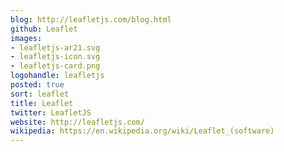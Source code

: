 ```yaml
---
blog: http://leafletjs.com/blog.html
github: Leaflet
images:
- leafletjs-ar21.svg
- leafletjs-icon.svg
- leafletjs-card.png
logohandle: leafletjs
posted: true
sort: leaflet
title: Leaflet
twitter: LeafletJS
website: http://leafletjs.com/
wikipedia: https://en.wikipedia.org/wiki/Leaflet_(software)
---
```

